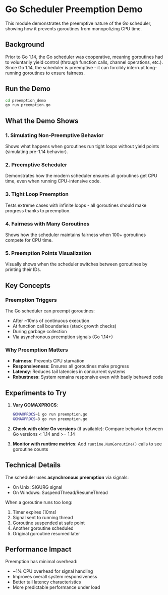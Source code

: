 # Go Scheduler Preemption Demo

This module demonstrates the preemptive nature of the Go scheduler, showing how it prevents goroutines from monopolizing CPU time.

## Background

Prior to Go 1.14, the Go scheduler was cooperative, meaning goroutines had to voluntarily yield control (through function calls, channel operations, etc.). Since Go 1.14, the scheduler is preemptive - it can forcibly interrupt long-running goroutines to ensure fairness.

## Run the Demo

```bash
cd preemption_demo
go run preemption.go
```

## What the Demo Shows

### 1. **Simulating Non-Preemptive Behavior**
Shows what happens when goroutines run tight loops without yield points (simulating pre-1.14 behavior).

### 2. **Preemptive Scheduler**
Demonstrates how the modern scheduler ensures all goroutines get CPU time, even when running CPU-intensive code.

### 3. **Tight Loop Preemption**
Tests extreme cases with infinite loops - all goroutines should make progress thanks to preemption.

### 4. **Fairness with Many Goroutines**
Shows how the scheduler maintains fairness when 100+ goroutines compete for CPU time.

### 5. **Preemption Points Visualization**
Visually shows when the scheduler switches between goroutines by printing their IDs.

## Key Concepts

### Preemption Triggers
The Go scheduler can preempt goroutines:
- After ~10ms of continuous execution
- At function call boundaries (stack growth checks)
- During garbage collection
- Via asynchronous preemption signals (Go 1.14+)

### Why Preemption Matters
- **Fairness**: Prevents CPU starvation
- **Responsiveness**: Ensures all goroutines make progress
- **Latency**: Reduces tail latencies in concurrent systems
- **Robustness**: System remains responsive even with badly behaved code

## Experiments to Try

1. **Vary GOMAXPROCS**:
   ```bash
   GOMAXPROCS=1 go run preemption.go
   GOMAXPROCS=8 go run preemption.go
   ```

2. **Check with older Go versions** (if available):
   Compare behavior between Go versions < 1.14 and >= 1.14

3. **Monitor with runtime metrics**:
   Add `runtime.NumGoroutine()` calls to see goroutine counts

## Technical Details

The scheduler uses **asynchronous preemption** via signals:
- On Unix: SIGURG signal
- On Windows: SuspendThread/ResumeThread

When a goroutine runs too long:
1. Timer expires (10ms)
2. Signal sent to running thread
3. Goroutine suspended at safe point
4. Another goroutine scheduled
5. Original goroutine resumed later

## Performance Impact

Preemption has minimal overhead:
- ~1% CPU overhead for signal handling
- Improves overall system responsiveness
- Better tail latency characteristics
- More predictable performance under load